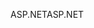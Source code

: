 <span data-ttu-id="4c177-101">ASP.NET</span><span class="sxs-lookup"><span data-stu-id="4c177-101">ASP.NET</span></span>